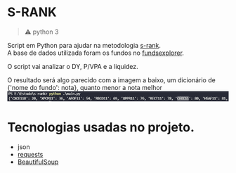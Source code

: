 S-RANK
=============

> :warning: python 3

Script em Python para ajudar na metodologia [s-rank](https://clubedovalor.com.br/blog/melhores-fiis-s-rank/).<br>
A base de dados utilizada foram os fundos no [fundsexplorer](https://www.fundsexplorer.com.br/ranking).

O script vai analizar o DY, P/VPA e a liquidez.<br>

O resultado será algo parecido com a imagem a baixo, um dicionário de {'nome do fundo': nota}, quanto menor a nota melhor
![Sellerfaces](./image/resultado.png)



# Tecnologias usadas no projeto.

- json
- [requests](https://pypi.org/project/requests/)
- [BeautifulSoup](https://pypi.org/project/beautifulsoup4/)